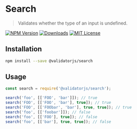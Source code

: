 # Search

> Validates whether the type of an input is undefined.

[![NPM Version](https://img.shields.io/npm/v/@validatorjs/search.svg)](https://www.npmjs.com/package/@validatorjs/search)
[![Downloads](https://img.shields.io/npm/dt/@validatorjs/search.svg)](https://www.npmjs.com/package/@validatorjs/search)
[![MIT License](https://img.shields.io/npm/l/@validatorjs/search.svg)](../../LICENSE)

## Installation

```bash
npm install --save @validatorjs/search
```

## Usage

```js
const search = require('@validatorjs/search');

search('foo', [['FOO', 'bar']]); // true
search('FOO', [['FOO', 'bar'], true]); // true
search('FOO', [['FOObar', 'bar'], true, true]); // true
search('foo', [['foobar']]); // false
search('foo', [['FOO'], true]); // false
search('foo', [['bar'], true, true]); // false
```
